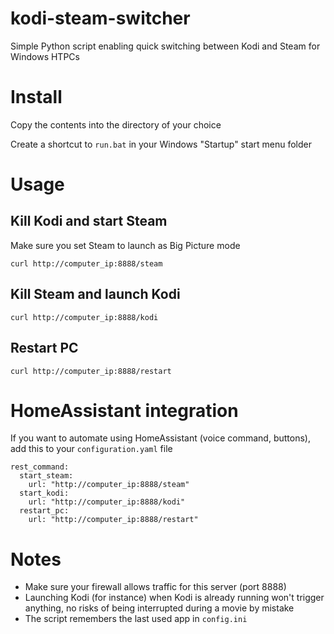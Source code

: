 # kodi-steam-switcher
Simple Python script enabling quick switching between Kodi and Steam for Windows HTPCs

# Install
Copy the contents into the directory of your choice

Create a shortcut to `run.bat` in your Windows "Startup" start menu folder

# Usage
## Kill Kodi and start Steam
Make sure you set Steam to launch as Big Picture mode

`curl http://computer_ip:8888/steam`

## Kill Steam and launch Kodi
`curl http://computer_ip:8888/kodi`

## Restart PC
`curl http://computer_ip:8888/restart`

# HomeAssistant integration
If you want to automate using HomeAssistant (voice command, buttons), add this to your `configuration.yaml` file

```
rest_command:
  start_steam:
    url: "http://computer_ip:8888/steam"
  start_kodi:
    url: "http://computer_ip:8888/kodi"
  restart_pc:
    url: "http://computer_ip:8888/restart"
```

# Notes
* Make sure your firewall allows traffic for this server (port 8888)
* Launching Kodi (for instance) when Kodi is already running won't trigger anything, no risks of being interrupted during a movie by mistake
* The script remembers the last used app in `config.ini`
